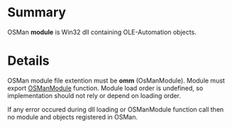 # Summary #

OSMan **module** is Win32 dll containing OLE-Automation objects.

# Details #

OSMan module file extention must be **omm** (OsManModule). Module must export [OSManModule](OSManModule.md) function.
Module load order is undefined, so implementation should not rely or depend on loading order.

If any error occured during dll loading or OSManModule function call then no module and objects registered in OSMan.
